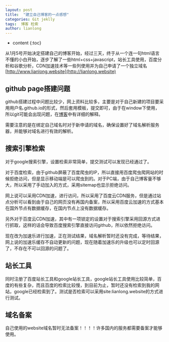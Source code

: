 ```yaml
---
layout: post
title:  "建立自己博客的一点感想"
categories: Git jeklly
tags:  博客 检索 
author: lianlong
---
```


* content
{:toc}

从1月5号开始决定搭建自己的博客开始，经过三天，终于从一个连一句html语言不懂的小白开始，逐步了解了一些html+css+javascript，站长工具使用，百度分析和谷歌分析，CDN加速技术等一些列使用并为自己申请了一个独立域名[http://www.lianlong.website](http://lianlong.website)




## github page搭建问题

github搭建过程中问题比较少，网上资料比较多，主要是对于自己新建的项目要采用用户名.github.io的形式，然后套用模板，提交即可，由于在window下使用，所以git可能会出现问题，在[博客](http://lianlong.website/2017/01/05/git-window-chinese/)中有详细的解释。

需要注意的是在绑定自己域名时对于新申请的域名，确保设置好了域名解析服务器，并能够对域名进行有效的解析。

## 搜索引擎检索

对于google搜索引擎，设置检索非常简单，提交测试可以发现已经通过了。

对于百度检索，由于github屏蔽了百度爬虫的IP，所以直接用百度爬虫爬网站的时候拒绝访问，但是显示移动端是可以爬虫到的。对于PC端，由于自己博客量不够大，所以采用了手动加入的方式，采用sitemap也显示拒绝访问。

网上说可以采用CDN加速，进行访问，所以采用了百度云CDN服务，但是通过站点分析可以看到由于自己的网页没有再国内备案，所以采用百度云加速的方式基本在国外节点有数据缓存，在国内节点上没有数据缓存。

另外对于百度云CDN加速，其中有一项锁定的设置对于搜索引擎采用回源方式进行抓取，这样的话会导致百度搜索引擎直接访问github，所以依然拒绝访问。

现在改为加速乐进行加速，正在测试结果，域名解析暂时还没有完成，等待结果，网上说的加速乐缓存不自动更新的问题，现在随着加速乐的升级也可以定时回源了，不存在不可以回源的问题了。

## 站长工具

同时注册了百度站长工具和google站长工具，google站长工具使用比较简单，百度的有些复杂，而且百度的检索比较慢，到目前为止，暂时还没有检索到我的网站，google已经检索到了。测试是否检索可以采用site:lianlong.website的方式进行测试。

## 域名备案

自己使用的website域名暂时无法备案！！！！许多国内的服务都需要备案才能够使用。
